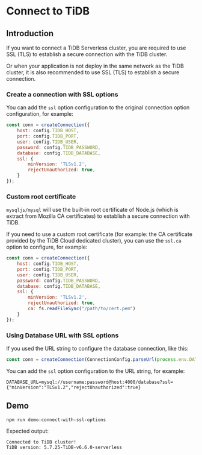 # Connect to TiDB

## Introduction

If you want to connect a TiDB Serverless cluster, you are required to use SSL (TLS) to establish a secure connection with the TiDB cluster.

Or when your application is not deploy in the same network as the TiDB cluster, it is also recommended to use SSL (TLS) to establish a secure connection.

### Create a connection with SSL options

You can add the `ssl` option configuration to the original connection option configuration, for example:

```javascript
const conn = createConnection({
    host: config.TIDB_HOST,
    port: config.TIDB_PORT,
    user: config.TIDB_USER,
    password: config.TIDB_PASSWORD,
    database: config.TIDB_DATABASE,
    ssl: {
        minVersion: 'TLSv1.2',
        rejectUnauthorized: true,
    }
});
```

### Custom root certificate

`mysqljs/mysql` will use the built-in root certificate of Node.js (which is extract from Mozilla CA certificates) to establish a secure connection with TiDB.

If you need to use a custom root certificate (for example: the CA certificate provided by the TiDB Cloud dedicated cluster), you can use the `ssl.ca` option to configure, for example:

```javascript
const conn = createConnection({
    host: config.TIDB_HOST,
    port: config.TIDB_PORT,
    user: config.TIDB_USER,
    password: config.TIDB_PASSWORD,
    database: config.TIDB_DATABASE,
    ssl: {
        minVersion: 'TLSv1.2',
        rejectUnauthorized: true,
        ca: fs.readFileSync("/path/to/cert.pem")
    }
});
```

### Using Database URL with SSL options

If you used the URL string to configure the database connection, like this:

```javascript
const conn = createConnection(ConnectionConfig.parseUrl(process.env.DATABASE_URL));
```

You can add the `ssl` option configuration to the URL string, for example:

```dotenv
DATABASE_URL=mysql://username:password@host:4000/database?ssl={"minVersion":"TLSv1.2","rejectUnauthorized":true}
```

## Demo

```shell
npm run demo:connect-with-ssl-options
```

Expected output:

```
Connected to TiDB cluster!
TiDB version: 5.7.25-TiDB-v6.6.0-serverless
```
